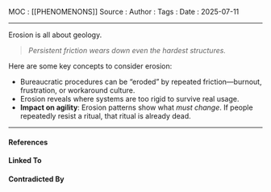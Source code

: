 
MOC : [[PHENOMENONS]]
Source : 
Author : 
Tags : 
Date : 2025-07-11
***
Erosion is all about geology.

> _Persistent friction wears down even the hardest structures._

Here are some key concepts to consider erosion:
- Bureaucratic procedures can be “eroded” by repeated friction—burnout, frustration, or workaround culture.
- Erosion reveals where systems are too rigid to survive real usage.
- **Impact on agility**: Erosion patterns show what _must change_. If people repeatedly resist a ritual, that ritual is already dead.
***
#### References

#### Linked To

#### Contradicted By